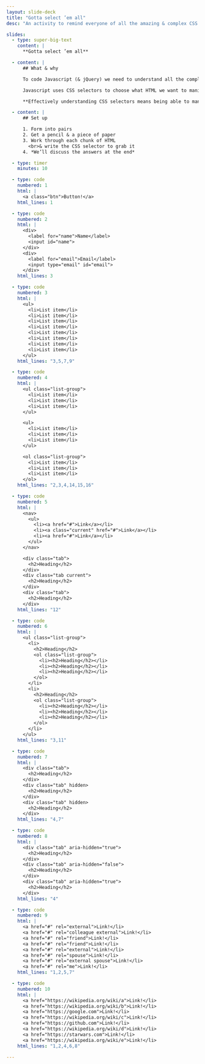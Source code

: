 ```yaml
---
layout: slide-deck
title: "Gotta select ’em all"
desc: "An activity to remind everyone of all the amazing & complex CSS selectors that exist to help understand choosing elements in Javascript."

slides:
  - type: super-big-text
    content: |
      **Gotta select ’em all**

  - content: |
      ## What & why

      To code Javascript (& jQuery) we need to understand all the complex CSS selectors.

      Javascript uses CSS selectors to choose what HTML we want to manipulate.

      **Effectively understanding CSS selectors means being able to manipulate HTML.**

  - content: |
      ## Set up

      1. Form into pairs
      2. Get a pencil & a piece of paper
      3. Work through each chunk of HTML
        <br>& write the CSS selector to grab it
      4. *We’ll discuss the answers at the end*

  - type: timer
    minutes: 10

  - type: code
    numbered: 1
    html: |
      <a class="btn">Button!</a>
    html_lines: 1

  - type: code
    numbered: 2
    html: |
      <div>
        <label for="name">Name</label>
        <input id="name">
      </div>
      <div>
        <label for="email">Email</label>
        <input type="email" id="email">
      </div>
    html_lines: 3

  - type: code
    numbered: 3
    html: |
      <ul>
        <li>List item</li>
        <li>List item</li>
        <li>List item</li>
        <li>List item</li>
        <li>List item</li>
        <li>List item</li>
        <li>List item</li>
        <li>List item</li>
      </ul>
    html_lines: "3,5,7,9"

  - type: code
    numbered: 4
    html: |
      <ul class="list-group">
        <li>List item</li>
        <li>List item</li>
        <li>List item</li>
      </ul>

      <ul>
        <li>List item</li>
        <li>List item</li>
        <li>List item</li>
      </ul>

      <ol class="list-group">
        <li>List item</li>
        <li>List item</li>
        <li>List item</li>
      </ol>
    html_lines: "2,3,4,14,15,16"

  - type: code
    numbered: 5
    html: |
      <nav>
        <ul>
          <li><a href="#">Link</a></li>
          <li><a class="current" href="#">Link</a></li>
          <li><a href="#">Link</a></li>
        </ul>
      </nav>

      <div class="tab">
        <h2>Heading</h2>
      </div>
      <div class="tab current">
        <h2>Heading</h2>
      </div>
      <div class="tab">
        <h2>Heading</h2>
      </div>
    html_lines: "12"

  - type: code
    numbered: 6
    html: |
      <ul class="list-group">
        <li>
          <h2>Heading</h2>
          <ol class="list-group">
            <li><h2>Heading</h2></li>
            <li><h2>Heading</h2></li>
            <li><h2>Heading</h2></li>
          </ol>
        </li>
        <li>
          <h2>Heading</h2>
          <ol class="list-group">
            <li><h2>Heading</h2></li>
            <li><h2>Heading</h2></li>
            <li><h2>Heading</h2></li>
          </ol>
        </li>
      </ul>
    html_lines: "3,11"

  - type: code
    numbered: 7
    html: |
      <div class="tab">
        <h2>Heading</h2>
      </div>
      <div class="tab" hidden>
        <h2>Heading</h2>
      </div>
      <div class="tab" hidden>
        <h2>Heading</h2>
      </div>
    html_lines: "4,7"

  - type: code
    numbered: 8
    html: |
      <div class="tab" aria-hidden="true">
        <h2>Heading</h2>
      </div>
      <div class="tab" aria-hidden="false">
        <h2>Heading</h2>
      </div>
      <div class="tab" aria-hidden="true">
        <h2>Heading</h2>
      </div>
    html_lines: "4"

  - type: code
    numbered: 9
    html: |
      <a href="#" rel="external">Link!</li>
      <a href="#" rel="colleague external">Link!</li>
      <a href="#" rel="friend">Link!</li>
      <a href="#" rel="friend">Link!</li>
      <a href="#" rel="external">Link!</li>
      <a href="#" rel="spouse">Link!</li>
      <a href="#" rel="external spouse">Link!</li>
      <a href="#" rel="me">Link!</li>
    html_lines: "1,2,5,7"

  - type: code
    numbered: 10
    html: |
      <a href="https://wikipedia.org/wiki/a">Link!</li>
      <a href="https://wikipedia.org/wiki/b">Link!</li>
      <a href="https://google.com">Link!</li>
      <a href="https://wikipedia.org/wiki/c">Link!</li>
      <a href="https://github.com">Link!</li>
      <a href="https://wikipedia.org/wiki/d">Link!</li>
      <a href="https://starwars.com">Link!</li>
      <a href="https://wikipedia.org/wiki/e">Link!</li>
    html_lines: "1,2,4,6,8"

---
```

